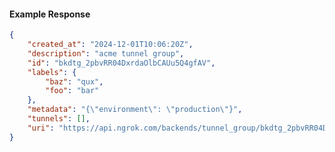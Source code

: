 <!-- Code generated for API Clients. DO NOT EDIT. -->

#### Example Response

```json
{
	"created_at": "2024-12-01T10:06:20Z",
	"description": "acme tunnel group",
	"id": "bkdtg_2pbvRR04DxrdaOlbCAUu5Q4gfAV",
	"labels": {
		"baz": "qux",
		"foo": "bar"
	},
	"metadata": "{\"environment\": \"production\"}",
	"tunnels": [],
	"uri": "https://api.ngrok.com/backends/tunnel_group/bkdtg_2pbvRR04DxrdaOlbCAUu5Q4gfAV"
}
```

